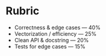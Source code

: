# Rubric

- Correctness & edge cases — 40%
- Vectorization / efficiency — 25%
- Clean API & docstring — 20%
- Tests for edge cases — 15%
